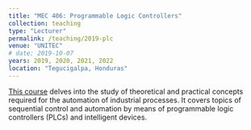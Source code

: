 ```yaml
---
title: "MEC 406: Programmable Logic Controllers"
collection: teaching
type: "Lecturer"
permalink: /teaching/2019-plc
venue: "UNITEC"
# date: 2019-10-07 
years: 2019, 2020, 2021, 2022
location: "Tegucigalpa, Honduras"
---
```


[This course](https://www.unitec.edu/estudios/pregrado/mecatronica) delves into the study of theoretical and practical concepts required for the automation of industrial processes. It covers topics of sequential control and automation by means of programmable logic controllers (PLCs) and intelligent devices.


